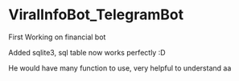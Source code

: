 # ViralInfoBot_TelegramBot
First Working on financial bot

Added sqlite3, sql table now works perfectly :D

He would have many function to use, very helpful to understand
аа
